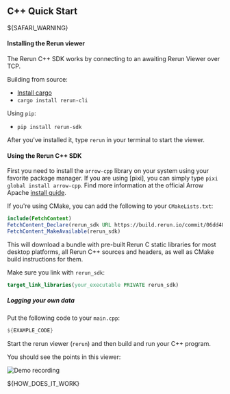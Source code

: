 ## C++ Quick Start

${SAFARI_WARNING}

#### Installing the Rerun viewer
The Rerun C++ SDK works by connecting to an awaiting Rerun Viewer over TCP.

Building from source:
* [Install cargo](https://rustup.rs/)
* `cargo install rerun-cli`

Using `pip`:
* `pip install rerun-sdk`

After you've installed it, type `rerun` in your terminal to start the viewer.


#### Using the Rerun C++ SDK
First you need to install the `arrow-cpp` library on your system using your favorite package manager.
If you are using [pixi], you can simply type `pixi global install arrow-cpp`.
Find more information at the official Arrow Apache [install guide](https://arrow.apache.org/install/).

If you're using CMake, you can add the following to your `CMakeLists.txt`:

```cmake
include(FetchContent)
FetchContent_Declare(rerun_sdk URL https://build.rerun.io/commit/06dd483/rerun_cpp_sdk.zip) # 2023-10-20
FetchContent_MakeAvailable(rerun_sdk)
```

This will download a bundle with pre-built Rerun C static libraries for most desktop platforms, all Rerun C++ sources and headers, as well as CMake build instructions for them.

Make sure you link with `rerun_sdk`:
```cmake
target_link_libraries(your_executable PRIVATE rerun_sdk)
```

##### Logging your own data

Put the following code to your `main.cpp`:

```rust
${EXAMPLE_CODE}
```

Start the rerun viewer (`rerun`) and then build and run your C++ program.

You should see the points in this viewer:

![Demo recording](https://static.rerun.io/intro_rust_result/cc780eb9bf014d8b1a68fac174b654931f92e14f/768w.png)

${HOW_DOES_IT_WORK}
